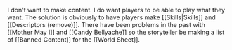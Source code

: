 I don't want to make content. I do want players to be able to play what they want. The solution is obviously to have players make [[Skills|Skills]] and [[Descriptors (remove)]]. There have been problems in the past with [[Mother May I]] and [[Candy Bellyache]] so the storyteller be making a list of [[Banned Content]] for the [[World Sheet]].